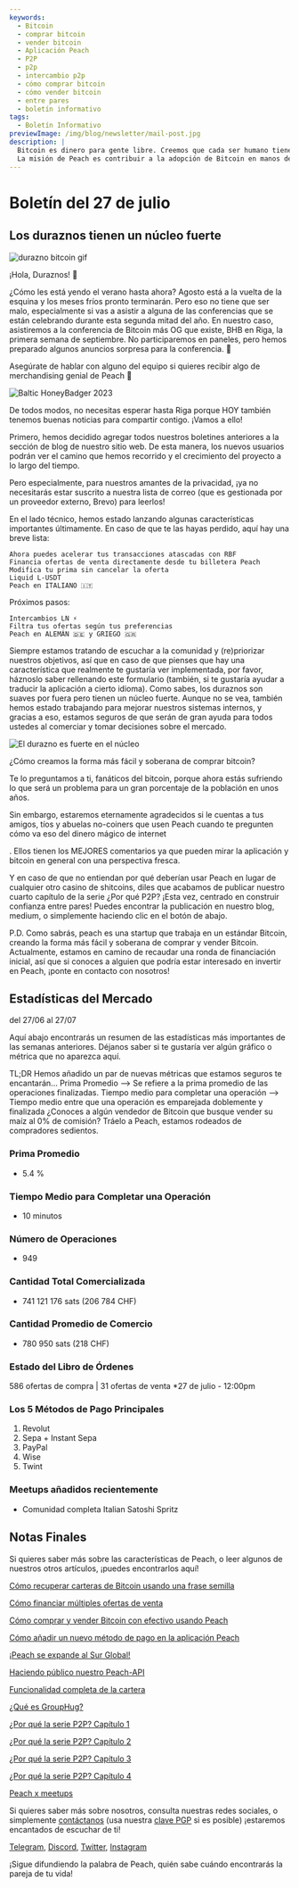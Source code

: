 ```yaml
---
keywords:
  - Bitcoin
  - comprar bitcoin
  - vender bitcoin
  - Aplicación Peach
  - P2P
  - p2p
  - intercambio p2p
  - cómo comprar bitcoin
  - cómo vender bitcoin
  - entre pares
  - boletín informativo
tags:
  - Boletín Informativo
previewImage: /img/blog/newsletter/mail-post.jpg
description: |
  Bitcoin es dinero para gente libre. Creemos que cada ser humano tiene el derecho de elegir el dinero que utiliza para guardar su riqueza, el resultado de su trabajo, su tiempo y energía. Peach Bitcoin es la plataforma más fácil para comprar y vender bitcoin entre pares.
  La misión de Peach es contribuir a la adopción de Bitcoin en manos de la gente.
---
```


# Boletín del 27 de julio

## Los duraznos tienen un núcleo fuerte

![durazno bitcoin gif](/img/blog/newsletter/gif-peach.gif)

¡Hola, Duraznos! 🍑

¿Cómo les está yendo el verano hasta ahora? Agosto está a la vuelta de la esquina y los meses fríos pronto terminarán. Pero eso no tiene que ser malo, especialmente si vas a asistir a alguna de las conferencias que se están celebrando durante esta segunda mitad del año.
En nuestro caso, asistiremos a la conferencia de Bitcoin más OG que existe, BHB en Riga, la primera semana de septiembre. No participaremos en paneles, pero hemos preparado algunos anuncios sorpresa para la conferencia. 👀

Asegúrate de hablar con alguno del equipo si quieres recibir algo de merchandising genial de Peach 👕

![Baltic HoneyBadger 2023](https://img.mailinblue.com/5647291/images/content_library/original/64c150feca9a443c5539f14d.jpg)

De todos modos, no necesitas esperar hasta Riga porque HOY también tenemos buenas noticias para compartir contigo. ¡Vamos a ello!

Primero, hemos decidido agregar todos nuestros boletines anteriores a la sección de blog de nuestro sitio web. De esta manera, los nuevos usuarios podrán ver el camino que hemos recorrido y el crecimiento del proyecto a lo largo del tiempo.

Pero especialmente, para nuestros amantes de la privacidad, ¡ya no necesitarás estar suscrito a nuestra lista de correo (que es gestionada por un proveedor externo, Brevo) para leerlos!

En el lado técnico, hemos estado lanzando algunas características importantes últimamente. En caso de que te las hayas perdido, aquí hay una breve lista:

    Ahora puedes acelerar tus transacciones atascadas con RBF
    Financia ofertas de venta directamente desde tu billetera Peach
    Modifica tu prima sin cancelar la oferta
    Liquid L-USDT
    Peach en ITALIANO 🇮🇹

Próximos pasos:

    Intercambios LN ⚡
    Filtra tus ofertas según tus preferencias
    Peach en ALEMÁN 🇩🇪 y GRIEGO 🇬🇷

Siempre estamos tratando de escuchar a la comunidad y (re)priorizar nuestros objetivos, así que en caso de que pienses que hay una característica que realmente te gustaría ver implementada, por favor, háznoslo saber rellenando este formulario (también, si te gustaría ayudar a traducir la aplicación a cierto idioma).
Como sabes, los duraznos son suaves por fuera pero tienen un núcleo fuerte.
Aunque no se vea, también hemos estado trabajando para mejorar nuestros sistemas internos, y gracias a eso, estamos seguros de que serán de gran ayuda para todos ustedes al comerciar y tomar decisiones sobre el mercado.

![El durazno es fuerte en el núcleo](https://img.mailinblue.com/5647291/images/content_library/original/64c24bc1b872d13df10ce56f.jpg)

¿Cómo creamos la forma más fácil y soberana de comprar bitcoin?

Te lo preguntamos a ti, fanáticos del bitcoin, porque ahora estás sufriendo lo que será un problema para un gran porcentaje de la población en unos años.

Sin embargo, estaremos eternamente agradecidos si le cuentas a tus amigos, tíos y abuelas no-coiners que usen Peach cuando te pregunten cómo va eso del dinero mágico de internet

. Ellos tienen los MEJORES comentarios ya que pueden mirar la aplicación y bitcoin en general con una perspectiva fresca.

Y en caso de que no entiendan por qué deberían usar Peach en lugar de cualquier otro casino de shitcoins, diles que acabamos de publicar nuestro cuarto capítulo de la serie ¿Por qué P2P? ¡Esta vez, centrado en construir confianza entre pares! Puedes encontrar la publicación en nuestro blog, medium, o simplemente haciendo clic en el botón de abajo.

P.D. Como sabrás, peach es una startup que trabaja en un estándar Bitcoin, creando la forma más fácil y soberana de comprar y vender Bitcoin. Actualmente, estamos en camino de recaudar una ronda de financiación inicial, así que si conoces a alguien que podría estar interesado en invertir en Peach, ¡ponte en contacto con nosotros!

## Estadísticas del Mercado

del 27/06 al 27/07

Aquí abajo encontrarás un resumen de las estadísticas más importantes de las semanas anteriores. Déjanos saber si te gustaría ver algún gráfico o métrica que no aparezca aquí.

TL;DR
Hemos añadido un par de nuevas métricas que estamos seguros te encantarán...
Prima Promedio --> Se refiere a la prima promedio de las operaciones finalizadas.
Tiempo medio para completar una operación --> Tiempo medio entre que una operación es emparejada doblemente y finalizada
¿Conoces a algún vendedor de Bitcoin que busque vender su maíz al 0% de comisión? Tráelo a Peach, estamos rodeados de compradores sedientos.

### Prima Promedio

- 5.4 %

### Tiempo Medio para Completar una Operación

- 10 minutos

### Número de Operaciones

- 949

### Cantidad Total Comercializada

- 741 121 176 sats (206 784 CHF)

### Cantidad Promedio de Comercio

- 780 950 sats (218 CHF)

### Estado del Libro de Órdenes

586 ofertas de compra | 31 ofertas de venta
\*27 de julio - 12:00pm

### Los 5 Métodos de Pago Principales

1. Revolut
2. Sepa + Instant Sepa
3. PayPal
4. Wise
5. Twint

### Meetups añadidos recientemente

- Comunidad completa Italian Satoshi Spritz

## Notas Finales

Si quieres saber más sobre las características de Peach, o leer algunos de nuestros otros artículos, ¡puedes encontrarlos aquí!

[Cómo recuperar carteras de Bitcoin usando una frase semilla](https://peachbitcoin.com/es/blog/how-to-restore-peach-wallet/)

[Cómo financiar múltiples ofertas de venta](https://peachbitcoin.com/es/blog/funding-multiple-sell-offers/)

[Cómo comprar y vender Bitcoin con efectivo usando Peach](https://peachbitcoin.com/es/blog/how-to-buy-and-sell-bitcoin-with-cash-using-peach/)

[Cómo añadir un nuevo método de pago en la aplicación Peach](https://peachbitcoin.com/es/blog/how-to-add-a-payment-method/)

[¡Peach se expande al Sur Global!](https://peachbitcoin.com/es/blog/peach-expands-to-the-global-south/)

[Haciendo público nuestro Peach-API](https://peachbitcoin.com/es/blog/making-our-peach-api-public/)

[Funcionalidad completa de la cartera](https://peachbitcoin.com/es/blog/full-wallet-functionality/)

[¿Qué es GroupHug?](https://peachbitcoin.com/es/blog/group-hug/)

[¿Por qué la serie P2P? Capítulo 1](https://peachbitcoin.com/es/blog/why-p2p-chapter-1/)

[¿Por qué la serie P2P? Capítulo 2](https://peachbitcoin.com/es/blog/why-p2p-chapter-2/)

[¿Por qué la serie P2P? Capítulo 3](https://peachbitcoin.com/es/blog/why-p2p-chapter-3-circular-economies/)

[¿Por qué la serie P2P? Capítulo 4](https://peachbitcoin.com/es/blog/why-p2p-chapter-4-chains-of-trust/)

[Peach x meetups](https://peachbitcoin.com/es/blog/peach-for-meetups/)

Si quieres saber más sobre nosotros, consulta nuestras redes sociales, o simplemente [contáctanos](mailto:hello@peachbitcoin.com) (usa nuestra [clave PGP](https://keys.openpgp.org/vks/v1/by-fingerprint/48339A19645E2E53488E0E5479E1B270FACD1BD2) si es posible) ¡estaremos encantados de escuchar de ti!

[Telegram](https://t.me/peachtopeach), [Discord](https://discord.gg/ypeHz3SW54), [Twitter](https://twitter.com/peachbitcoin), [Instagram](https://instagram.com/peachbitcoin)

¡Sigue difundiendo la palabra de Peach, quién sabe cuándo encontrarás la pareja de tu vida!
